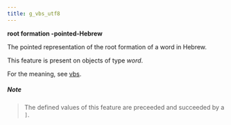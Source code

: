 ```yaml
---
title: g_vbs_utf8
---
```


**root formation -pointed-Hebrew**


The pointed representation of the root formation of a word in Hebrew.

This feature is present on objects of type *word*.

For the meaning, see [vbs](vbs).

##### Note
> The defined values of this feature are preceeded and succeeded by a `]`.



